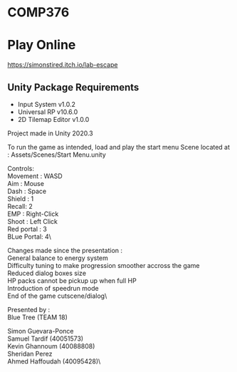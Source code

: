 # COMP376

# Play Online
https://simonstired.itch.io/lab-escape

## Unity Package Requirements
- Input System v1.0.2
- Universal RP v10.6.0
- 2D Tilemap Editor v1.0.0

Project made in Unity 2020.3

To run the game as intended, load and play the start menu Scene located at : Assets/Scenes/Start Menu.unity

Controls: \
Movement : WASD\
Aim : Mouse\
Dash : Space\
Shield : 1\
Recall: 2\
EMP : Right-Click\
Shoot : Left Click\
Red portal : 3\
BLue Portal: 4\

Changes made since the presentation :\
General balance to energy system\
Difficulty tuning to make progression smoother accross the game\
Reduced dialog boxes size\
HP packs cannot be pickup up when full HP\
Introduction of speedrun mode\
End of the game cutscene/dialog\


Presented by : \
Blue Tree (TEAM 18)

Simon Guevara-Ponce\
Samuel Tardif (40051573)\
Kevin Ghannoum (40088808)\
Sheridan Perez\
Ahmed Haffoudah (40095428)\
